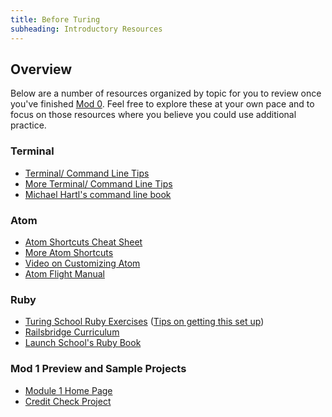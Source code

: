 ```yaml
---
title: Before Turing
subheading: Introductory Resources
---
```


## Overview

Below are a number of resources organized by topic for you to review once you've finished [Mod 0](http://mod0.turing.io/). Feel free to explore these at your own pace and to focus on those resources where you believe you could use additional practice.

### Terminal

* [Terminal/ Command Line Tips](http://cli.learncodethehardway.org/bash_cheat_sheet.pdf)
* [More Terminal/ Command Line Tips](https://github.com/turingschool/bootstrap_new_students/blob/master/cheetsheets/terminal.txt)
* [Michael Hartl's command line book](https://www.learnenough.com/command-line-tutorial)

### Atom

* [Atom Shortcuts Cheat Sheet](http://d2wy8f7a9ursnm.cloudfront.net/atom-editor-cheat-sheet.pdf)
* [More Atom Shortcuts](https://github.com/turingschool/bootstrap_new_students/blob/master/cheetsheets/basic_shortcuts.txt)
* [Video on Customizing Atom](https://www.youtube.com/watch?v=U5POoGSrtGg)
* [Atom Flight Manual](https://atom.io/docs/latest)

### Ruby

* [Turing School Ruby Exercises](https://github.com/turingschool/ruby-exercises) ([Tips on getting this set up](https://gist.github.com/josh-works/ac68a974cb9e0d73d663ea6c8cf3e8d8))
* [Railsbridge Curriculum](http://curriculum.railsbridge.org/ruby/)
* [Launch School's Ruby Book](https://launchschool.com/books/ruby)

### Mod 1 Preview and Sample Projects

* [Module 1 Home Page](../module1)
* [Credit Check Project](http://backend.turing.io/module1/projects/credit_check)
